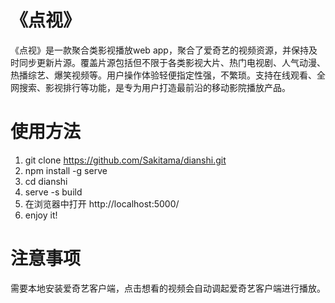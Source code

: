 # 《点视》

《点视》是一款聚合类影视播放web app，聚合了爱奇艺的视频资源，并保持及时同步更新片源。覆盖片源包括但不限于各类影视大片、热门电视剧、人气动漫、热播综艺、爆笑视频等。用户操作体验轻便指定性强，不繁琐。支持在线观看、全网搜索、影视排行等功能，是专为用户打造最前沿的移动影院播放产品。

# 使用方法

1. git clone https://github.com/Sakitama/dianshi.git
1. npm install -g serve
1. cd dianshi
1. serve -s build
1. 在浏览器中打开 http://localhost:5000/
1. enjoy it!

# 注意事项

需要本地安装爱奇艺客户端，点击想看的视频会自动调起爱奇艺客户端进行播放。
